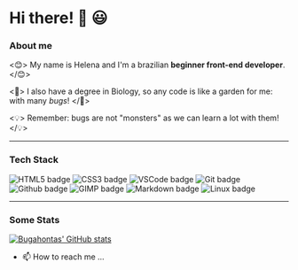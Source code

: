 # Hi there! 👋 😃

### About me

<😊> My name is Helena and I'm a brazilian **beginner front-end developer**. </😊> 

<🐞> I also have a degree in Biology, so any code is like a garden for me: with many _bugs_! </🐞> 

<💡> Remember: bugs are not "monsters" as we can learn a lot with them! </💡>

---

### Tech Stack

![HTML5 badge](https://img.shields.io/badge/HTML5-E34F26?style=for-the-badge&logo=html5&logoColor=white) ![CSS3 badge](https://img.shields.io/badge/CSS3-1572B6?style=for-the-badge&logo=css3&logoColor=white) ![VSCode badge](https://img.shields.io/badge/Visual_Studio_Code-0078D4?style=for-the-badge&logo=visual%20studio%20code&logoColor=white) ![Git badge](https://img.shields.io/badge/GIT-F05032?style=for-the-badge&logo=git&logoColor=white) ![Github badge](https://img.shields.io/badge/GitHub-100000?style=for-the-badge&logo=github&logoColor=white) ![GIMP badge](https://img.shields.io/badge/gimp-5C5543?style=for-the-badge&logo=gimp&logoColor=white) ![Markdown badge](https://img.shields.io/badge/Markdown-000000?style=for-the-badge&logo=markdown&logoColor=white) ![Linux badge](https://img.shields.io/badge/Linux-FCC624?style=for-the-badge&logo=linux&logoColor=black)

---

### Some Stats

[![Bugahontas' GitHub stats](https://github-readme-stats.vercel.app/api?username=bugahontas&show_icons=true&theme=gruvbox)](https://github.com/bugahontas/github-readme-stats)


- 📫 How to reach me ...

<!---
bugahontas/bugahontas is a ✨ special ✨ repository because its `README.md` (this file) appears on your GitHub profile.
You can click the Preview link to take a look at your changes.
--->
